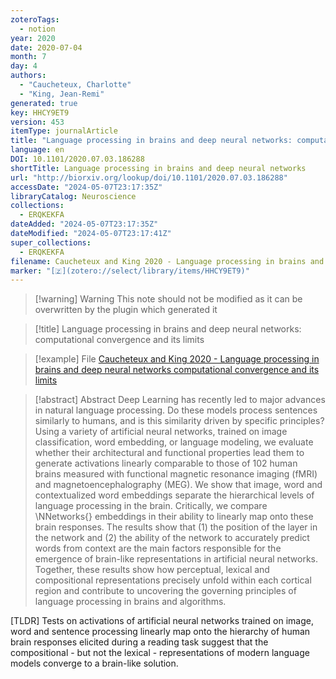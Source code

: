 ```yaml
---
zoteroTags:
  - notion
year: 2020
date: 2020-07-04
month: 7
day: 4
authors:
  - "Caucheteux, Charlotte"
  - "King, Jean-Remi"
generated: true
key: HHCY9ET9
version: 453
itemType: journalArticle
title: "Language processing in brains and deep neural networks: computational convergence and its limits"
language: en
DOI: 10.1101/2020.07.03.186288
shortTitle: Language processing in brains and deep neural networks
url: "http://biorxiv.org/lookup/doi/10.1101/2020.07.03.186288"
accessDate: "2024-05-07T23:17:35Z"
libraryCatalog: Neuroscience
collections:
  - ERQKEKFA
dateAdded: "2024-05-07T23:17:35Z"
dateModified: "2024-05-07T23:17:41Z"
super_collections:
  - ERQKEKFA
filename: Caucheteux and King 2020 - Language processing in brains and deep neural networks computational convergence and its limits
marker: "[🇿](zotero://select/library/items/HHCY9ET9)"
---
```


>[!warning] Warning
> This note should not be modified as it can be overwritten by the plugin which generated it

> [!title] Language processing in brains and deep neural networks: computational convergence and its limits

> [!example] File
> [Caucheteux and King 2020 - Language processing in brains and deep neural networks computational convergence and its limits](Caucheteux%20and%20King%202020%20-%20Language%20processing%20in%20brains%20and%20deep%20neural%20networks%20computational%20convergence%20and%20its%20limits.pdf)

> [!abstract] Abstract
> Deep Learning has recently led to major advances in natural language processing. Do these models process sentences similarly to humans, and is this similarity driven by specific principles? Using a variety of artificial neural networks, trained on image classification, word embedding, or language modeling, we evaluate whether their architectural and functional properties lead them to generate activations linearly comparable to those of 102 human brains measured with functional magnetic resonance imaging (fMRI) and magnetoencephalography (MEG). We show that image, word and contextualized word embeddings separate the hierarchical levels of language processing in the brain. Critically, we compare \NNetworks{} embeddings in their ability to linearly map onto these brain responses. The results show that (1) the position of the layer in the network and (2) the ability of the network to accurately predict words from context are the main factors responsible for the emergence of brain-like representations in artificial neural networks. Together, these results show how perceptual, lexical and compositional representations precisely unfold within each cortical region and contribute to uncovering the governing principles of language processing in brains and algorithms.

[TLDR] Tests on activations of artificial neural networks trained on image, word and sentence processing linearly map onto the hierarchy of human brain responses elicited during a reading task suggest that the compositional - but not the lexical - representations of modern language models converge to a brain-like solution.

